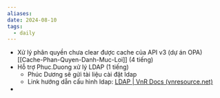 ```yaml
---
aliases: 
date: 2024-08-10
tags:
  - daily
---
```

- Xử lý phân quyền chưa clear được cache của API v3 (dự án OPA) [[Cache-Phan-Quyen-Danh-Muc-Loi]]   (4 tiếng)
- Hỗ trợ Phuc.Duong xử lý LDAP (1 tiếng)
	- Phúc Dương sẽ gửi tài liệu cài đặt ldap
	- Link hướng dẫn cấu hình ldap: [LDAP | VnR Docs (vnresource.net)](https://docs.vnresource.net/vi/se-docs/Security/ldap)
-


